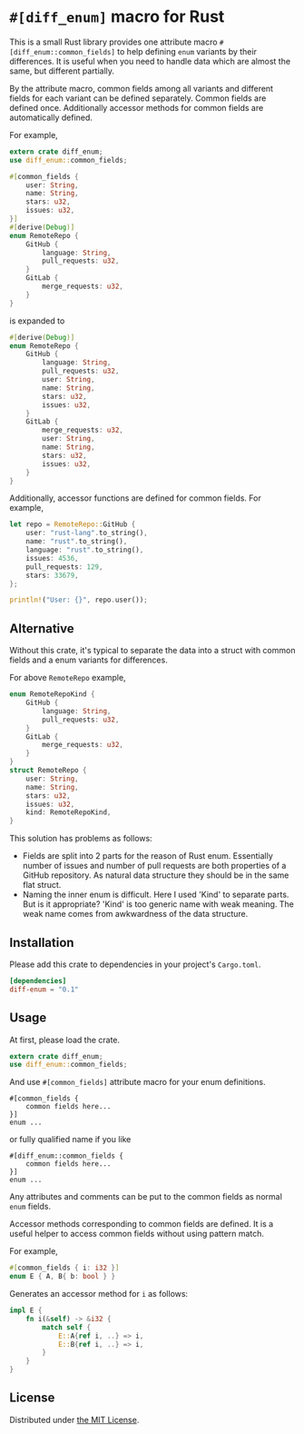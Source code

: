 `#[diff_enum]` macro for Rust
=============================

This is a small Rust library provides one attribute macro `#[diff_enum::common_fields]` to help defining
`enum` variants by their differences. It is useful when you need to handle data which are almost the
same, but different partially.

By the attribute macro, common fields among all variants and different fields for each variant can
be defined separately. Common fields are defined once. Additionally accessor methods for common fields
are automatically defined.

For example,

```rust
extern crate diff_enum;
use diff_enum::common_fields;

#[common_fields {
    user: String,
    name: String,
    stars: u32,
    issues: u32,
}]
#[derive(Debug)]
enum RemoteRepo {
    GitHub {
        language: String,
        pull_requests: u32,
    }
    GitLab {
        merge_requests: u32,
    }
}
```

is expanded to

```rust
#[derive(Debug)]
enum RemoteRepo {
    GitHub {
        language: String,
        pull_requests: u32,
        user: String,
        name: String,
        stars: u32,
        issues: u32,
    }
    GitLab {
        merge_requests: u32,
        user: String,
        name: String,
        stars: u32,
        issues: u32,
    }
}
```

Additionally, accessor functions are defined for common fields. For example,

```rust
let repo = RemoteRepo::GitHub {
    user: "rust-lang".to_string(),
    name: "rust".to_string(),
    language: "rust".to_string(),
    issues: 4536,
    pull_requests: 129,
    stars: 33679,
};

println!("User: {}", repo.user());
```



## Alternative

Without this crate, it's typical to separate the data into a struct with common fields and a enum
variants for differences.

For above `RemoteRepo` example,

```rust
enum RemoteRepoKind {
    GitHub {
        language: String,
        pull_requests: u32,
    }
    GitLab {
        merge_requests: u32,
    }
}
struct RemoteRepo {
    user: String,
    name: String,
    stars: u32,
    issues: u32,
    kind: RemoteRepoKind,
}
```

This solution has problems as follows:

- Fields are split into 2 parts for the reason of Rust enum. Essentially number of issues and number
  of pull requests are both properties of a GitHub repository. As natural data structure they should
  be in the same flat struct.
- Naming the inner enum is difficult. Here I used 'Kind' to separate parts. But is it appropriate?
  'Kind' is too generic name with weak meaning. The weak name comes from awkwardness of the data
  structure.



## Installation

Please add this crate to dependencies in your project's `Cargo.toml`.

```toml
[dependencies]
diff-enum = "0.1"
```



## Usage

At first, please load the crate.

```rust
extern crate diff_enum;
use diff_enum::common_fields;
```

And use `#[common_fields]` attribute macro for your enum definitions.

```
#[common_fields {
    common fields here...
}]
enum ...
```

or fully qualified name if you like

```
#[diff_enum::common_fields {
    common fields here...
}]
enum ...
```

Any attributes and comments can be put to the common fields as normal `enum` fields.

Accessor methods corresponding to common fields are defined. It is a useful helper to access common
fields without using pattern match.

For example,

```rust
#[common_fields { i: i32 }]
enum E { A, B{ b: bool } }
```

Generates an accessor method for `i` as follows:

```rust
impl E {
    fn i(&self) -> &i32 {
        match self {
            E::A{ref i, ..} => i,
            E::B{ref i, ..} => i,
        }
    }
}
```



## License

Distributed under [the MIT License](./LICENSE.txt).

